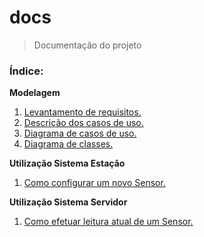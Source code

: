 # docs
> Documentação do projeto

### Índice:

**Modelagem**

1. [Levantamento de requisitos.](./markdown/1-levantamento-de-requisitos.md)
2. [Descrição dos casos de uso.](./markdown/2-descricao-casos-de-uso.md)
2. [Diagrama de casos de uso.](./markdown/3-diagrama-casos-de-uso.md)
4. [Diagrama de classes.](./markdown/4-diagrama-classes.md)

**Utilização Sistema Estação**
1. [Como configurar um novo Sensor.]()

**Utilização Sistema Servidor**
1. [Como efetuar leitura atual de um Sensor.]()

